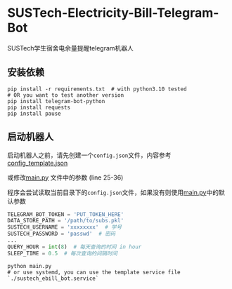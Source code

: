 # SUSTech-Electricity-Bill-Telegram-Bot
SUSTech学生宿舍电余量提醒telegram机器人

## 安装依赖
```shell
pip install -r requirements.txt  # with python3.10 tested
# OR you want to test another version
pip install telegram-bot-python
pip install requests
pip install pause
```

## 启动机器人

启动机器人之前，请先创建一个`config.json`文件，内容参考[config_template.json](config_template.json)

或修改[main.py](./main.py) 文件中的参数 (line 25-36)

程序会尝试读取当前目录下的`config.json`文件，如果没有则使用[main.py](./main.py)中的默认参数

```python
TELEGRAM_BOT_TOKEN = 'PUT_TOKEN_HERE'
DATA_STORE_PATH = '/path/to/subs.pkl'
SUSTECH_USERNAME = 'xxxxxxxx'  # 学号
SUSTECH_PASSWORD = 'passwd'  # 密码
...
QUERY_HOUR = int(8)  # 每天查询的时间 in hour
SLEEP_TIME = 0.5  # 每次查询的间隔时间
```

```shell
python main.py
# or use systemd, you can use the template service file `./sustech_ebill_bot.service`
```
